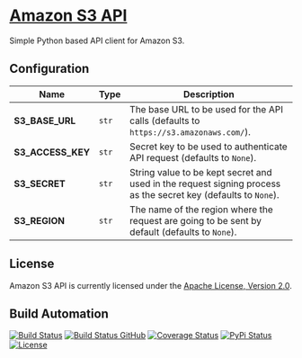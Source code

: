 # [Amazon S3 API](http://s3-api.hive.pt)

Simple Python based API client for Amazon S3.

## Configuration

| Name | Type | Description |
| ----- | ----- | ----- |
| **S3_BASE_URL** | `str` | The base URL to be used for the API calls (defaults to `https://s3.amazonaws.com/`). |
| **S3_ACCESS_KEY** | `str` | Secret key to be used to authenticate API request (defaults to `None`). |
| **S3_SECRET** | `str` | String value to be kept secret and used in the request signing process as the secret key (defaults to `None`). |
| **S3_REGION** | `str` | The name of the region where the request are going to be sent by default (defaults to `None`). |

## License

Amazon S3 API is currently licensed under the [Apache License, Version 2.0](http://www.apache.org/licenses/).

## Build Automation

[![Build Status](https://travis-ci.com/hivesolutions/s3_api.svg?branch=master)](https://travis-ci.com/hivesolutions/s3_api)
[![Build Status GitHub](https://github.com/hivesolutions/s3_api/workflows/Main%20Workflow/badge.svg)](https://github.com/hivesolutions/s3_api/actions)
[![Coverage Status](https://coveralls.io/repos/hivesolutions/s3_api/badge.svg?branch=master)](https://coveralls.io/r/hivesolutions/s3_api?branch=master)
[![PyPi Status](https://img.shields.io/pypi/v/s3_api.svg)](https://pypi.python.org/pypi/s3_api)
[![License](https://img.shields.io/badge/license-Apache%202.0-blue.svg)](https://www.apache.org/licenses/)
